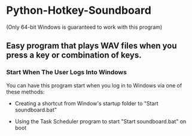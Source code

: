 # Python-Hotkey-Soundboard
(Only 64-bit Windows is guaranteed to work with this program)
## Easy program that plays WAV files when you press a key or combination of keys.

### Start When The User Logs Into Windows

You can have this program start when you log in to Windows via one of these methods:
- Creating a shortcut from Window's startup folder to "Start soundboard.bat"

- Using the Task Scheduler program to start "Start soundboard.bat" on boot
